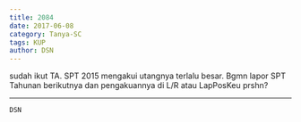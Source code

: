 ```yaml
---
title: 2084
date: 2017-06-08
category: Tanya-SC
tags: KUP
author: DSN
---
```


sudah ikut TA. SPT 2015 mengakui utangnya terlalu besar. Bgmn lapor SPT Tahunan berikutnya dan pengakuannya di L/R atau LapPosKeu prshn?

---



`DSN`
